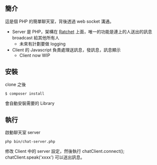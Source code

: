 ## 簡介

這是個 PHP 的簡單聊天室，背後透過 web socket 溝通。

- Server 是 PHP，架構在 [Ratchet](http://socketo.me/) 上面，唯一的功能是連上的人送出的訊息 broadcast 給其他所有人
  - 未來有計劃要做 logging
- Client 的 Javascript 負責處理送訊息，發訊息，訊息顯示
  - Client now WIP

## 安裝

clone 之後
````
$ composer install
````
會自動安裝需要的 Library

## 執行

啟動聊天室 server

````
php bin/chat-server.php
````

修改 Client 中的 server 設定，然後執行 chatClient.connect();
chatClient.speak('xxxx') 可以送出訊息。

